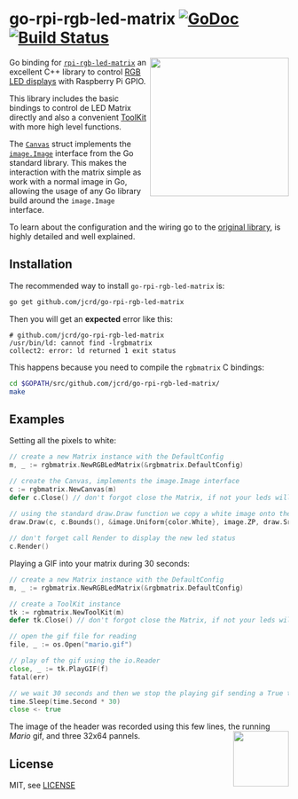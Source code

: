# go-rpi-rgb-led-matrix [![GoDoc](https://godoc.org/github.com/mcuadros/go-rpi-rgb-led-matrix?status.svg)](https://godoc.org/github.com/mcuadros/go-rpi-rgb-led-matrix) [![Build Status](https://travis-ci.org/mcuadros/go-rpi-rgb-led-matrix.svg?branch=master)](https://travis-ci.org/mcuadros/go-rpi-rgb-led-matrix) 
<img width="250" src="https://cloud.githubusercontent.com/assets/1573114/20248154/c17c1f2e-a9dd-11e6-805b-bf7d8ee73121.gif" align="right" />

Go binding for [`rpi-rgb-led-matrix`](https://github.com/hzeller/rpi-rgb-led-matrix) an excellent C++ library to control [RGB LED displays](https://learn.adafruit.com/32x16-32x32-rgb-led-matrix/overview) with Raspberry Pi GPIO.

This library includes the basic bindings to control de LED Matrix directly and also a convenient [ToolKit](https://godoc.org/github.com/mcuadros/go-rpi-rgb-led-matrix#ToolKit) with more high level functions.

The [`Canvas`](https://godoc.org/github.com/mcuadros/go-rpi-rgb-led-matrix#Canvas) struct implements the [`image.Image`](https://golang.org/pkg/image/#Image) interface from the Go standard library. This makes the interaction with the matrix simple as work with a normal image in Go, allowing the usage of any Go library build around the `image.Image` interface.

To learn about the configuration and the wiring go to the [original library](https://github.com/hzeller/rpi-rgb-led-matrix), is highly detailed and well explained. 

Installation
------------

The recommended way to install `go-rpi-rgb-led-matrix` is:

```sh
go get github.com/jcrd/go-rpi-rgb-led-matrix
```

Then you will get an **expected** error like this:

```
# github.com/jcrd/go-rpi-rgb-led-matrix
/usr/bin/ld: cannot find -lrgbmatrix
collect2: error: ld returned 1 exit status
```

This happens because you need to compile the `rgbmatrix` C bindings:
```sh
cd $GOPATH/src/github.com/jcrd/go-rpi-rgb-led-matrix/
make
```

Examples
--------

Setting all the pixels to white:

```go
// create a new Matrix instance with the DefaultConfig
m, _ := rgbmatrix.NewRGBLedMatrix(&rgbmatrix.DefaultConfig)

// create the Canvas, implements the image.Image interface
c := rgbmatrix.NewCanvas(m)
defer c.Close() // don't forgot close the Matrix, if not your leds will remain on
 
// using the standard draw.Draw function we copy a white image onto the Canvas
draw.Draw(c, c.Bounds(), &image.Uniform{color.White}, image.ZP, draw.Src)

// don't forget call Render to display the new led status
c.Render()
``` 

Playing a GIF into your matrix during 30 seconds:

```go
// create a new Matrix instance with the DefaultConfig
m, _ := rgbmatrix.NewRGBLedMatrix(&rgbmatrix.DefaultConfig)

// create a ToolKit instance
tk := rgbmatrix.NewToolKit(m)
defer tk.Close() // don't forgot close the Matrix, if not your leds will remain on

// open the gif file for reading
file, _ := os.Open("mario.gif")

// play of the gif using the io.Reader
close, _ := tk.PlayGIF(f)
fatal(err)

// we wait 30 seconds and then we stop the playing gif sending a True to the returned chan
time.Sleep(time.Second * 30)
close <- true
```

The image of the header was recorded using this few lines, the running _Mario_ gif, and three 32x64 pannels. 
<img src="https://cloud.githubusercontent.com/assets/1573114/20248173/2e2f97ae-a9de-11e6-95e6-e0548199501d.gif" align="right" width="100" />


License
-------

MIT, see [LICENSE](LICENSE)
